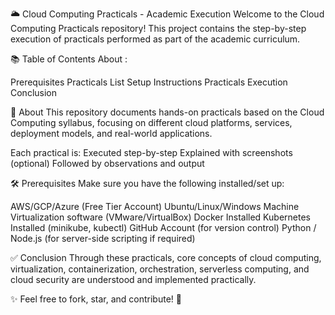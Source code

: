 🌥️ Cloud Computing Practicals - Academic Execution
Welcome to the Cloud Computing Practicals repository!
This project contains the step-by-step execution of practicals performed as part of the academic curriculum.

📚 Table of Contents
About : 

Prerequisites
Practicals List
Setup Instructions
Practicals Execution
Conclusion

📖 About
This repository documents hands-on practicals based on the Cloud Computing syllabus, focusing on different cloud platforms, services, deployment models, and real-world applications.

Each practical is:
Executed step-by-step
Explained with screenshots (optional)
Followed by observations and output

🛠 Prerequisites
Make sure you have the following installed/set up:

AWS/GCP/Azure (Free Tier Account)
Ubuntu/Linux/Windows Machine
Virtualization software (VMware/VirtualBox)
Docker Installed
Kubernetes Installed (minikube, kubectl)
GitHub Account (for version control)
Python / Node.js (for server-side scripting if required)

✅ Conclusion
Through these practicals, core concepts of cloud computing, virtualization, containerization, orchestration, serverless computing, and cloud security are understood and implemented practically.

✨ Feel free to fork, star, and contribute! 🚀
